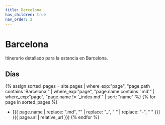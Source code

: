 ```yaml
---
title: Barcelona
has_children: true
nav_order: 2
---
```


# Barcelona

Itinerario detallado para la estancia en Barcelona.

## Días

{% assign sorted_pages = site.pages | where_exp:"page", "page.path contains 'Barcelona'" | where_exp:"page", "page.name contains '.md'" | where_exp:"page", "page.name != '_index.md'" | sort: "name" %}
{% for page in sorted_pages %}
* [{{ page.name | replace: ".md", "" | replace: "_", " " | replace: "-", " " }}]({{ page.url | relative_url }})
{% endfor %}
